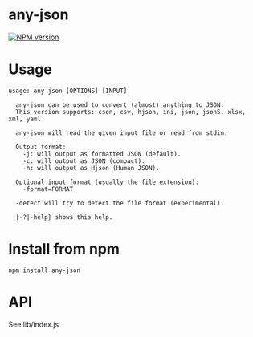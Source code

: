 # any-json

[![NPM version](https://img.shields.io/npm/v/any-json.svg?style=flat-square)](http://www.npmjs.com/package/any-json)

# Usage

```
usage: any-json [OPTIONS] [INPUT]

  any-json can be used to convert (almost) anything to JSON.
  This version supports: cson, csv, hjson, ini, json, json5, xlsx, xml, yaml

  any-json will read the given input file or read from stdin.

  Output format:
    -j: will output as formatted JSON (default).
    -c: will output as JSON (compact).
    -h: will output as Hjson (Human JSON).

  Optional input format (usually the file extension):
    -format=FORMAT

  -detect will try to detect the file format (experimental).

  {-?|-help} shows this help.
```

# Install from npm

```
npm install any-json
```

# API

See lib/index.js

